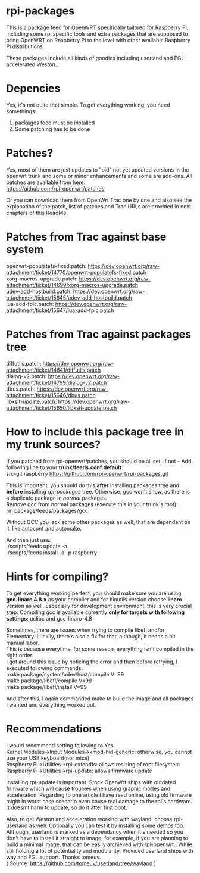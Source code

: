 rpi-packages
============

This is a package feed for OpenWRT specifically tailored for Raspberry Pi, including some rpi specific tools and extra packages that are supposed to bring OpenWRT on Raspberry Pi to the level with other available Raspberry Pi distributions.

These packages include all kinds of goodies including userland and EGL accelerated Weston..

Depencies
=========
Yes, it's not quite that simple. To get everything working, you need somethings:<br/>
 1) packages feed must be installed<br/>
 2) Some patching has to be done<br/>
 
Patches?
========
Yes, most of them are just updates to "old" not yet updated versions in the openwrt trunk and some or minor enhancements and some are add-ons. All patches are available from here:<br/>
https://github.com/rpi-openwrt/patches<br/>

Or you can download them from OpenWrt Trac one by one and also see the explanation of the patch, list of patches and Trac URLs are provided in next chapters of this ReadMe.<br/>

Patches from Trac against base system
=====================================
openwrt-populatefs-fixed.patch: https://dev.openwrt.org/raw-attachment/ticket/14770/openwrt-populatefs-fixed.patch<br/>
xorg-macros-upgrade.patch: https://dev.openwrt.org/raw-attachment/ticket/14699/xorg-macros-upgrade.patch<br/>
udev-add-hostbuild.patch: https://dev.openwrt.org/raw-attachment/ticket/15645/udev-add-hostbuild.patch<br/>
lua-add-fpic.patch: https://dev.openwrt.org/raw-attachment/ticket/15647/lua-add-fpic.patch<br/>

Patches from Trac against packages tree
=======================================
diffutils.patch: https://dev.openwrt.org/raw-attachment/ticket/14641/diffutils.patch<br/>
dialog-v2.patch: https://dev.openwrt.org/raw-attachment/ticket/14799/dialog-v2.patch<br/>
dbus.patch: https://dev.openwrt.org/raw-attachment/ticket/15646/dbus.patch<br/>
libxslt-update.patch: https://dev.openwrt.org/raw-attachment/ticket/15650/libxslt-update.patch<br/>

How to include this package tree in my trunk sources?
=====================================================
If you patched from rpi-openwrt/patches, you should be all set, if not - Add following line to your <b>trunk/feeds.conf.default</b>:<br />
src-git raspberry https://github.com/rpi-openwrt/rpi-packages.git<br/>

This is important, you should do this <b>after</b> installing packages tree and <b>before</b> installing <i>rpi-packages</i> tree. Otherwise, gcc won't show, as there is a duplicate package in <i>normal</i> packages.<br/>
Remove gcc from normal packages (execute this in your trunk's root):<br />
 rm package/feeds/packages/gcc

Without GCC you lack some other packages as well, that are dependant on it, like autoconf and automake.

And then just use:<br />
 ./scripts/feeds update -a<br/>
 ./scripts/feeds install -a -p raspberry<br/>
 
Hints for compiling?
====================
To get everything working perfect, you should make sure you are using <b>gcc-linaro 4.8.x</b> as your compiler and for binutils version choose <b>linaro</b> version as well. Especially for development environment, this is very crucial step. Compiling gcc is available currently <b>only for targets with following settings</b>: uclibc and gcc-linaro-4.8

Sometimes, there are issues when trying to compile libefl and/or Elementary. Luckily, there's also a fix for that, although, it needs a bit manual labor..<br />This is because everytime, for some reason, everything isn't compiled in the right order.<br/>I got around this issue by noticing the error and then before retrying, I executed following commands:<br/>
 make package/system/udev/host/compile V=99<br/>
 make package/libefl/compile V=99<br/>
 make package/libefl/install V=99<br/>
 
And after this, I again commanded make to build the image and all packages I wanted and everything worked out.

Recommendations
===============
I would recommend setting following to Yes.<br />
 Kernel Modules->Input Modules->kmod-hid-generic: otherwise, you cannot use your USB keyboard(nor mice)<br/>
 Raspberry Pi->Utilities->rpi-extendfs: allows resizing of root filesystem<br />
 Raspberry Pi->Utilities->rpi-update: allows firmware update<br />

Installing rpi-update is important. Stock OpenWrt ships with outdated firmware which will cause troubles when using graphic modes and acceleration. Regarding to one article I have read online, using old firmware might in worst case scenario even cause real damage to the rpi's hardware. It doesn't harm to update, so do it after first boot.

Also, to get Weston and acceleration working with wayland, choose rpi-userland as well.
Optionally you can test it by installing some demos too. Although, userland is marked as a dependancy when it's needed so you don't have to install it straight to image, for example, if you are planning to build a minimal image, that can be easily archieved with rpi-openwrt.. While still holding a lot of potentiality and modularity.
Provided userland ships with wayland EGL support. Thanks tomeuv.<br/>
( Source: https://github.com/tomeuv/userland/tree/wayland )
